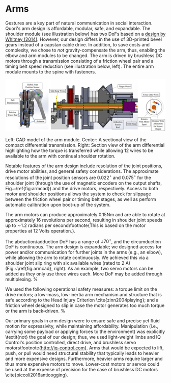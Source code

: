 # Arms

Gestures are a key part of natural communication in social interaction.
Quori's arm design is affordable, modular, safe, and expandable.
The shoulder module (see illustration below) has two DoFs based on a [design by Whitney (2014)](https://doi.org/10.1109/ICRA.2014.6907768).
However, our design differs in the use of 3D-printed bevel gears instead of a capstan cable drive.
In addition, to save costs and complexity, we chose to *not* gravity-compensate the arm, thus, enabling the elbow and arm modules to be changed.
The arm is driven by brushless DC motors through a transmission consisting of a friction wheel pair and a timing belt speed reduction (see illustration below, left).
The entire arm module mounts to the spine with fasteners.

![Quori's arm](../images/quori_arm.jpg)

Left: CAD model of the arm module.
Center: A sectional view of the compact differential transmission.
Right: Section view of the arm differential highlighting how the torque is transferred while allowing 12 wires to be available to the arm with continual shoulder rotation.

Notable features of the arm design include resolution of the joint positions, drive motor abilities, and general safety considerations. The approximate resolutions of the joint position sensors are 0.022$^{\circ}$ and 0.075$^{\circ}$ for the shoulder joint (through the use of magnetic encoders on the output shafts, Fig.~\ref{fig:armcad}) and the drive motors, respectively. Access to both motor and shoulder positions allows the system to check for slippage between the friction wheel pair or timing belt stages, as well as perform automatic calibration upon boot-up of the system.

The arm motors can produce approximately 0.15Nm and are able to rotate at approximately 16 revolutions per second, resulting in  shoulder joint speeds up to $\sim$1.2 radians per second\footnote{This is based on the motor properties at 12 Volts operation.}.

The abduction/adduction DoF has a range of $\pm70^{\circ}$, and the circumduction DoF is continuous. The arm design is expandable; we designed access for power and/or communication for further joints in the arms (e.g., an elbow), while allowing the arm to rotate continuously. We achieved this via a shoulder joint slip ring with six available wires (rated to 2 A) (Fig.~\ref{fig:armcad}, right). As an example, two servo motors can be added as they only use three wires each. More DoF may be added through multiplexing. %

We used the following operational safety measures: a torque limit on the drive motors; a low-mass, low-inertia arm mechanism and structure that is safe according to the Head Injury Criterion \cite{zinn2004playing}; and a friction wheel designed to slip in case the motor generates too much torque or the arm is back-driven. %

Our primary goals in arm design were to ensure safe and precise yet fluid motion for expressivity, while maintaining affordability. Manipulation (i.e., carrying some payload or applying forces to the environment) was explicitly \textit{not} the goal of our design; thus, we used light-weight limbs and IQ Control's position controlled, direct drive, and brushless servo motors\footnote{http://iq-control.com}. Arms that would be expected to lift, push, or pull would need structural stability that typically leads to heavier and more expensive designs. Furthermore, heavier arms require larger and thus more expensive motors to move. Lower-cost motors or servos could be used at the expense of precision for the case of brushless DC motors \cite{piccoli2016anticogging}.

